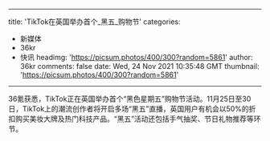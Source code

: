 
---
title: 'TikTok在英国举办首个_黑五_购物节'
categories: 
 - 新媒体
 - 36kr
 - 快讯
headimg: 'https://picsum.photos/400/300?random=5861'
author: 36kr
comments: false
date: Wed, 24 Nov 2021 10:35:48 GMT
thumbnail: 'https://picsum.photos/400/300?random=5861'
---

<div>   
36氪获悉，TikTok正在英国举办首个“黑色星期五”购物节活动。11月25日至30日，TikTok上的潮流创作者将开启多场“黑五”直播，英国用户有机会以50%的折扣购买美妆大牌及热门科技产品。“黑五”活动还包括手气抽奖、节日礼物推荐等环节。  
</div>
            